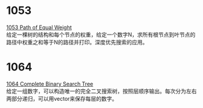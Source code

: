 # 1053
[1053 Path of Equal Weight](https://pintia.cn/problem-sets/994805342720868352/problems/994805424153280512)  
给定一棵树的结构和每个节点的权重，给定一个数字N，求所有根节点到叶节点的路径中权重之和等于N的路径并打印。深度优先搜索的应用。  

# 1064
[1064 Complete Binary Search Tree](https://pintia.cn/problem-sets/994805342720868352/problems/994805407749357568)  
给定一组数字，可以构造唯一的完全二叉搜索树，按照层顺序输出。每次分为左右两部分递归，可以用vector来保存每层的数字。  


